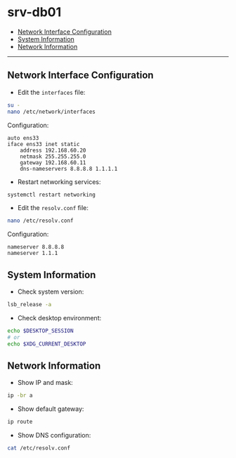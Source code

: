 # srv-db01

- [Network Interface Configuration](#network-interface-configuration)  
- [System Information](#system-information)  
- [Network Information](#network-information)  

---

## Network Interface Configuration

- Edit the `interfaces` file:

```bash
su -
nano /etc/network/interfaces
```

Configuration:

```textile
auto ens33
iface ens33 inet static
    address 192.168.60.20
    netmask 255.255.255.0
    gateway 192.168.60.11
    dns-nameservers 8.8.8.8 1.1.1.1
```

- Restart networking services:

```bash
systemctl restart networking
```

- Edit the `resolv.conf` file:

```bash
nano /etc/resolv.conf
```

Configuration:

```textile
nameserver 8.8.8.8
nameserver 1.1.1
```

## System Information

- Check system version:

```bash
lsb_release -a
```

- Check desktop environment:

```bash
echo $DESKTOP_SESSION
# or
echo $XDG_CURRENT_DESKTOP
```

## Network Information

- Show IP and mask:

```bash
ip -br a
```

- Show default gateway:

```bash
ip route
```

- Show DNS configuration:

```bash
cat /etc/resolv.conf
```
